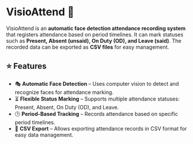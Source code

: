 # VisioAttend 📸

VisioAttend is an **automatic face detection attendance recording system** that registers attendance based on period timelines. It can mark statuses such as **Present, Absent (unsaid), On Duty (OD), and Leave (said)**. The recorded data can be exported as **CSV files** for easy management.

## ⭐ Features

- 🎭 **Automatic Face Detection** – Uses computer vision to detect and recognize faces for attendance marking.
- ⏳ **Flexible Status Marking** – Supports multiple attendance statuses: Present, Absent, On Duty (OD), and Leave.
- 🕒 **Period-Based Tracking** – Records attendance based on specific period timelines.
- 📄 **CSV Export** – Allows exporting attendance records in CSV format for easy data management.
